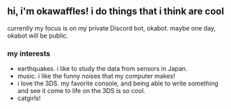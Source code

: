 ## hi, i'm okawaffles! i do things that i think are cool
currently my focus is on my private Discord bot, okabot.
maybe one day, okabot will be public.
### my interests
- earthquakes. i like to study the data from sensors in Japan.
- music. i like the funny noises that my computer makes!
- i love the 3DS. my favorite console, and being able to write something and see it come to life on the 3DS is so cool.
- catgirls!
